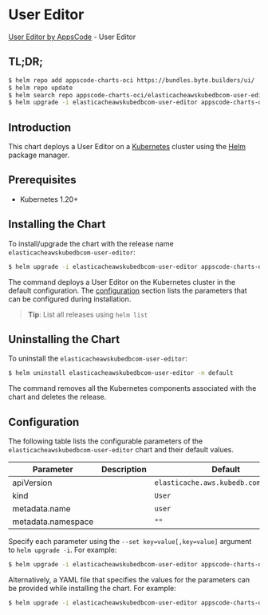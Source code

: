 # User Editor

[User Editor by AppsCode](https://byte.builders) - User Editor

## TL;DR;

```bash
$ helm repo add appscode-charts-oci https://bundles.byte.builders/ui/
$ helm repo update
$ helm search repo appscode-charts-oci/elasticacheawskubedbcom-user-editor --version=v0.5.0
$ helm upgrade -i elasticacheawskubedbcom-user-editor appscode-charts-oci/elasticacheawskubedbcom-user-editor -n default --create-namespace --version=v0.5.0
```

## Introduction

This chart deploys a User Editor on a [Kubernetes](http://kubernetes.io) cluster using the [Helm](https://helm.sh) package manager.

## Prerequisites

- Kubernetes 1.20+

## Installing the Chart

To install/upgrade the chart with the release name `elasticacheawskubedbcom-user-editor`:

```bash
$ helm upgrade -i elasticacheawskubedbcom-user-editor appscode-charts-oci/elasticacheawskubedbcom-user-editor -n default --create-namespace --version=v0.5.0
```

The command deploys a User Editor on the Kubernetes cluster in the default configuration. The [configuration](#configuration) section lists the parameters that can be configured during installation.

> **Tip**: List all releases using `helm list`

## Uninstalling the Chart

To uninstall the `elasticacheawskubedbcom-user-editor`:

```bash
$ helm uninstall elasticacheawskubedbcom-user-editor -n default
```

The command removes all the Kubernetes components associated with the chart and deletes the release.

## Configuration

The following table lists the configurable parameters of the `elasticacheawskubedbcom-user-editor` chart and their default values.

|     Parameter      | Description |                     Default                      |
|--------------------|-------------|--------------------------------------------------|
| apiVersion         |             | <code>elasticache.aws.kubedb.com/v1alpha1</code> |
| kind               |             | <code>User</code>                                |
| metadata.name      |             | <code>user</code>                                |
| metadata.namespace |             | <code>""</code>                                  |


Specify each parameter using the `--set key=value[,key=value]` argument to `helm upgrade -i`. For example:

```bash
$ helm upgrade -i elasticacheawskubedbcom-user-editor appscode-charts-oci/elasticacheawskubedbcom-user-editor -n default --create-namespace --version=v0.5.0 --set apiVersion=elasticache.aws.kubedb.com/v1alpha1
```

Alternatively, a YAML file that specifies the values for the parameters can be provided while
installing the chart. For example:

```bash
$ helm upgrade -i elasticacheawskubedbcom-user-editor appscode-charts-oci/elasticacheawskubedbcom-user-editor -n default --create-namespace --version=v0.5.0 --values values.yaml
```
